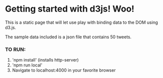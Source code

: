 # Getting started with d3js! Woo!

This is a static page that will let use play with binding
data to the DOM using d3.js.

The sample data included is a json file that contains 50
tweets.

### TO RUN:

1. 'npm install' (installs http-server)
2. 'npm run local'
3. Navigate to localhost:4000 in your favorite browser
